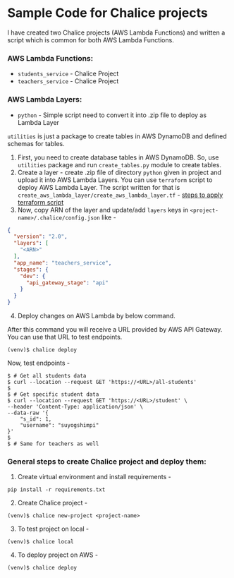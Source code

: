 # Sample Code for Chalice projects

I have created two Chalice projects (AWS Lambda Functions) and written a script which is common for both AWS Lambda Functions.


### AWS Lambda Functions:
- `students_service` - Chalice Project
- `teachers_service` - Chalice Project

### AWS Lambda Layers:
- `python` - Simple script need to convert it into .zip file to deploy as Lambda Layer


`utilities` is just a package to create tables in AWS DynamoDB and defined schemas for tables.
1.  First, you need to create database tables in AWS DynamoDB. So, use `utilities` package and run `create_tables.py` module to create tables.
2.  Create a layer - create .zip file of directory `python` given in project and upload it into AWS Lambda Layers.
    You can use `terraform` script to deploy AWS Lambda Layer. The script written for that is `create_aws_lambda_layer/create_aws_lambda_layer.tf` - [steps to apply terraform script](https://github.com/Evergreenies/terraform_scripts/blob/main/README.md)
3.  Now, copy ARN of the layer and update/add `layers` keys in `<project-name>/.chalice/config.json` like -
```json
{
  "version": "2.0",
  "layers": [
    "<ARN>"
  ],
  "app_name": "teachers_service",
  "stages": {
    "dev": {
      "api_gateway_stage": "api"
    }
  }
}
```
4.  Deploy changes on AWS Lambda by below command.

After this command you will receive a URL provided by AWS API Gateway. You can use that URL to test endpoints.
```shell
(venv)$ chalice deploy
```

Now, test endpoints -
```shell
$ # Get all students data
$ curl --location --request GET 'https://<URL>/all-students'
$
$ # Get specific student data
$ curl --location --request GET 'https://<URL>/student' \
--header 'Content-Type: application/json' \
--data-raw '{
    "s_id": 1, 
    "username": "suyogshimpi"
}'
$
$ # Same for teachers as well
```

### General steps to create Chalice project and deploy them:
1.  Create virtual environment and install requirements -
```shell
pip install -r requirements.txt
```

2.  Create Chalice project -
```shell
(venv)$ chalice new-project <project-name>
```

3.  To test project on local -
```shell
(venv)$ chalice local
```

4.  To deploy project on AWS -
```shell
(venv)$ chalice deploy
```
